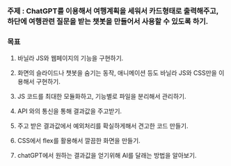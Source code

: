



### 주제 : ChatGPT를 이용해서 여행계획을 세워서 카드형태로 출력해주고, 하단에 여행관련 질문을 받는 챗봇을 만들어서 사용할 수 있도록 하기.

### 목표

1. 바닐라 JS와 웹페이지의 기능을 구현하기.

2. 화면의 슬라이드나 챗봇을 숨기는 동작, 애니메이션 등도 바닐라 JS와 CSS만을 이용해서 구현하기.

3. JS 코드를 최대한 모듈화하고, 기능별로 파일을 분리해서 관리하기.

4. API 와의 통신을 통해 결과값을 주고받기.

5. 주고 받은 결과값에서 예외처리를 확실하게해서 견고한 코드 만들기.

6. CSS에서 flex를 활용해서 깔끔한 화면을 만들기.

7. chatGPT에서 원하는 결과값을 얻기위해 AI를 달래는 방법을 알아보기.

